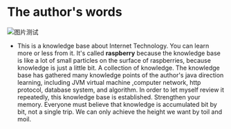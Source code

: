 
# The author's words
![图片测试](https://raw.githubusercontent.com/CrabappleProject/raspberry/master/extra/img/1200px-Raspberry_Pi_Logo.svg.png
)

- This is a knowledge base about Internet Technology. You can learn more or less from it.
 It's called **raspberry** because the knowledge base is like a lot of small particles 
 on the surface of raspberries, because knowledge is just a little bit. A collection
  of knowledge. The knowledge base has gathered many knowledge points of the author's 
  java direction learning, including JVM virtual machine ,computer network, http protocol,
   database system, and algorithm. In order to let myself review it repeatedly, 
   this knowledge base is established. Strengthen your memory.
    Everyone must believe that knowledge is accumulated bit by bit, not a single trip.
     We can only achieve the height we want by toil and moil.